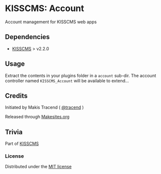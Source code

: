 # KISSCMS: Account

Account management for KISSCMS web apps


## Dependencies

* [KISSCMS](http://github.com/makesites/kisscms) > v2.2.0


## Usage

Extract the contents in your plugins folder in a ```account``` sub-dir. The account controller named ```KISSCMS_Account``` will be available to extend...


## Credits

Initiated by Makis Tracend ( [@tracend](http://github.com/tracend) )

Released through [Makesites.org](http://makesites.org)

## Trivia

Part of [KISSCMS](http://github.com/makesites/kisscms)

### License

Distributed under the [MIT license](http://makesites.org/licenses/MIT)
